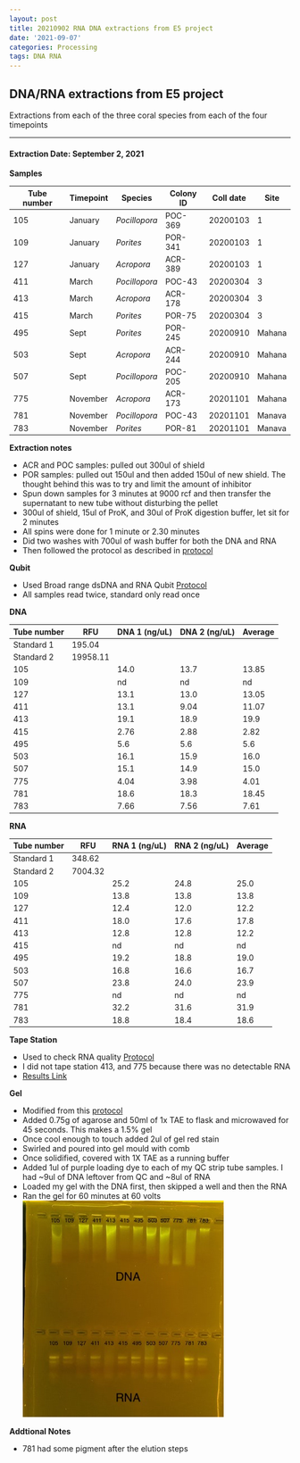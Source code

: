 ```yaml
---
layout: post
title: 20210902 RNA DNA extractions from E5 project
date: '2021-09-07'
categories: Processing
tags: DNA RNA
---
```

## DNA/RNA extractions from E5 project

Extractions from each of the three coral species from each of the four timepoints

---

#### Extraction Date: September 2, 2021 
**Samples**

| Tube number 	| Timepoint	   	| Species	    | Colony ID 	| Coll date		| Site       	|
|-------------	|------------	|-------------	|-------------	|-------------	|-------------	|
| 105		 	| January	 	| *Pocillopora*	| POC-369      	| 20200103   	| 1				|
| 109			| January	 	| *Porites*		| POR-341	    | 20200103		| 1				|
| 127		 	| January	  	| *Acropora*	| ACR-389     	| 20200103  	| 1				|
| 411		 	| March		 	| *Pocillopora* | POC-43      	| 20200304   	| 3				|
| 413			| March 		| *Acropora*	| ACR-178	    | 20200304		| 3				|
| 415		 	| March	  		| *Porites*	 	| POR-75     	| 20200304  	| 3				|
| 495		 	| Sept		 	| *Porites*  	| POR-245      	| 20200910   	| Mahana		|
| 503			| Sept	 		| *Acropora*	| ACR-244	    | 20200910		| Mahana		|
| 507		 	| Sept		  	| *Pocillopora*	| POC-205     	| 20200910  	| Mahana		|
| 775		 	| November	 	| *Acropora* 	| ACR-173     	| 20201101   	| Mahana		|
| 781			| November	 	| *Pocillopora*	| POC-43	    | 20201101		| Manava		|
| 783		 	| November	  	| *Porites* 	| POR-81     	| 20201101  	| Manava		|

**Extraction notes**
 - ACR and POC samples: pulled out 300ul of shield
 - POR samples: pulled out 150ul and then added 150ul of new shield. The thought behind this was to try and limit the amount of inhibitor 
 - Spun down samples for 3 minutes at 9000 rcf and then transfer the supernatant to new tube without disturbing the pellet
 - 300ul of shield, 15ul of ProK, and 30ul of ProK digestion buffer, let sit for 2 minutes
 - All spins were done for 1 minute or 2.30 minutes
 - Did two washes with 700ul of wash buffer for both the DNA and RNA
 - Then followed the protocol as described in [protocol](https://github.com/emmastrand/EmmaStrand_Notebook/blob/master/_posts/2019-05-31-Zymo-Duet-RNA-DNA-Extraction-Protocol.md)


**Qubit**
 - Used Broad range dsDNA and RNA Qubit [Protocol](https://meschedl.github.io/MESPutnam_Open_Lab_Notebook/Qubit-Protocol/)
 - All samples read twice, standard only read once
 
**DNA**

| Tube number 	| RFU		   	| DNA 1 (ng/uL) | DNA 2 (ng/uL) | Average     	|
|-------------	|------------	|-------------	|-------------	|-------------	|
| Standard 1  	| 195.04	 	| 		      	| 		      	|	         	|
| Standard 2 	| 19958.11	 	| 		    	| 		    	| 	        	|
| 105		 	|		     	| 14.0	     	| 13.7	     	| 13.85        	|
| 109		 	| 			   	| nd        	| nd         	| nd         	|
| 127		  	|		     	| 13.1        	| 13.0        	| 13.05        	|
| 411		 	| 			   	| 13.1        	| 9.04         	| 11.07        	|
| 413		  	|		     	| 19.1       	| 18.9         	| 19.9        	|
| 415		 	| 			   	| 2.76        	| 2.88        	| 2.82         	|
| 495		  	|		     	| 5.6        	| 5.6         	| 5.6        	|
| 503		 	| 			   	| 16.1        	| 15.9         	| 16.0        	|
| 507		  	|		     	| 15.1        	| 14.9         	| 15.0         	|
| 775		 	| 			   	| 4.04        	| 3.98         	| 4.01        	|
| 781		  	|		     	| 18.6        	| 18.3         	| 18.45        	|
| 783		 	| 			   	| 7.66        	| 7.56         	| 7.61        	|


**RNA**


| Tube number 	| RFU		   	| RNA 1 (ng/uL) | RNA 2 (ng/uL) | Average     	|
|-------------	|------------	|-------------	|-------------	|-------------	|
| Standard 1  	| 348.62	 	| 		      	| 		      	|	         	|
| Standard 2 	| 7004.32	 	| 		    	| 		    	| 	        	|
| 105		 	|		     	| 25.2	     	| 24.8	     	| 25.0        	|
| 109		 	| 			   	| 13.8        	| 13.8         	| 13.8         	|
| 127		  	|		     	| 12.4        	| 12.0        	| 12.2        	|
| 411		 	| 			   	| 18.0        	| 17.6         	| 17.8      	|
| 413		  	|		     	| 12.8       	| 12.8         	| 12.2        	|
| 415		 	| 			   	| nd        	| nd        	| nd         	|
| 495		  	|		     	| 19.2       	| 18.8         	| 19.0        	|
| 503		 	| 			   	| 16.8        	| 16.6         	| 16.7        	|
| 507		  	|		     	| 23.8        	| 24.0         	| 23.9         	|
| 775		 	| 			   	| nd        	| nd         	| nd        	|
| 781		  	|		     	| 32.2       	| 31.6         	| 31.9        	|
| 783		 	| 			   	| 18.8        	| 18.4         	| 18.6        	|


**Tape Station**
 - Used to check RNA quality [Protocol](https://meschedl.github.io/MESPutnam_Open_Lab_Notebook/RNA-TapeStation-Protocol/)
 - I did not tape station 413, and 775 because there was no detectable RNA 
 - [Results Link](https://github.com/Kterpis/Putnam_Lab_Notebook/blob/2089bee171ecbaf22baf992b3351dcbe155e6b77/images/tape_station/2021-09-02%20-%2015.07.36.pdf)

**Gel**
 - Modified from this [protocol](https://meschedl.github.io/MESPutnam_Open_Lab_Notebook/Gel-Protocol/)
 - Added 0.75g of agarose and 50ml of 1x TAE to flask and microwaved for 45 seconds. This makes a 1.5% gel
 - Once cool enough to touch added 2ul of gel red stain
 - Swirled and poured into gel mould with comb
 - Once solidified, covered with 1X TAE as a running buffer
 - Added 1ul of purple loading dye to each of my QC strip tube samples. I had ~9ul of DNA leftover from QC and ~8ul of RNA
 - Loaded my gel with the DNA first, then skipped a well and then the RNA
 - Ran the gel for 60 minutes at 60 volts
 ![20210902_gel.jpg](https://github.com/Kterpis/Putnam_Lab_Notebook/blob/de222815e3b9632a6bdb74bcc2ab1c36f1b9e342/images/gels/20210902_gel.jpg)
 
 **Addtional Notes**
  - 781 had some pigment after the elution steps 
